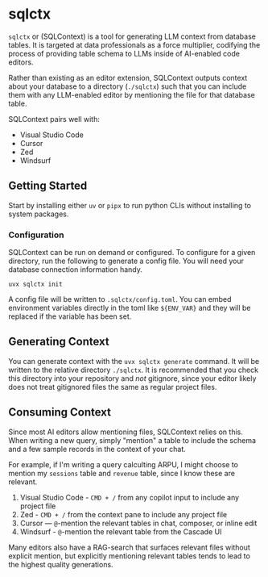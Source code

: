 # sqlctx

`sqlctx` or (SQLContext) is a tool for generating LLM context from database tables. It is targeted at data professionals as a force multiplier, codifying the process of providing table schema to LLMs inside of AI-enabled code editors.

Rather than existing as an editor extension, SQLContext outputs context about your database to a directory (`./sqlctx`) such that you can include them with any LLM-enabled editor by mentioning the file for that database table.

SQLContext pairs well with:

- Visual Studio Code
- Cursor
- Zed
- Windsurf

## Getting Started

Start by installing either `uv` or `pipx` to run python CLIs without installing to system packages.

### Configuration

SQLContext can be run on demand or configured. To configure for a given directory, run the following to generate a config file. You will need your database connection information handy.

```uvx sqlctx init```

A config file will be written to `.sqlctx/config.toml`. You can embed environment variables directly in the toml like `${ENV_VAR}` and they will be replaced if the variable has been set.

## Generating Context

You can generate context with the `uvx sqlctx generate` command. It will be written to the relative directory `./sqlctx`. It is recommended that you check this directory into your repository and _not_ gitignore, since your editor likely does not treat gitignored files the same as regular project files.

## Consuming Context

Since most AI editors allow mentioning files, SQLContext relies on this. When writing a new query, simply "mention" a table to include the schema and a few sample records in the context of your chat.

For example, if I'm writing a query calculting ARPU, I might choose to mention my `sessions` table and `revenue` table, since I know these are relevant.

1. Visual Studio Code - `CMD + /` from any copilot input to include any project file
2. Zed - `CMD + /` from the context pane to include any project file
3. Cursor — `@`-mention the relevant tables in chat, composer, or inline edit
4. Windsurf - `@`-mention the relevant table from the Cascade UI

Many editors also have a RAG-search that surfaces relevant files without explicit mention, but explicitly mentioning relevant tables tends to lead to the highest quality generations.
